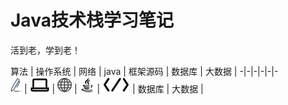 # Java技术栈学习笔记
活到老，学到老！

算法 | 操作系统 | 网络 | java | 框架源码 | 数据库 | 大数据 |
-|-|-|-|-|-  
<a href="#"><img src="https://github.com/lvCmx/study/blob/master/resource/suanfa.png"/></a> | <a href="#"><img src="https://github.com/lvCmx/study/blob/master/resource/caozuoxitong.png"/></a> | <a href="#"><img src="https://github.com/lvCmx/study/blob/master/resource/wangluo.png"/></a> | <a href="#"><img src="https://github.com/lvCmx/study/blob/master/resource/java.png"/></a> | <a href="#"><img src="https://github.com/lvCmx/study/blob/master/resource/kuangjiayuanma.png"/></a> | 数据库 | 大数据 |

